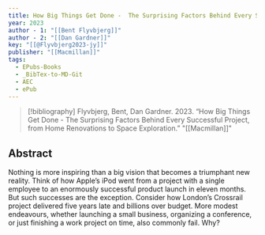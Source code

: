 ```yaml
---
title: How Big Things Get Done -  The Surprising Factors Behind Every Successful Project, from Home Renovations to Space Exploration
year: 2023
author - 1: "[[Bent Flyvbjerg]]"
author - 2: "[[Dan Gardner]]"
key: "[[@Flyvbjerg2023-jy]]"
publisher: "[[Macmillan]]"
tags:
  - EPubs-Books
  - _BibTex-to-MD-Git
  - AEC
  - ePub
---
```


> [!bibliography]
> Flyvbjerg, Bent, Dan Gardner. 2023. “How Big Things Get Done -  The Surprising Factors Behind Every Successful Project, from Home Renovations to Space Exploration.” "[[Macmillan]]"

## Abstract
Nothing is more inspiring than a big vision that becomes a triumphant new reality. Think of how Apple’s iPod went from a project with a single employee to an enormously successful product launch in eleven months. But such successes are the exception. Consider how London’s Crossrail project delivered five years late and billions over budget. More modest endeavours, whether launching a small business, organizing a conference, or just finishing a work project on time, also commonly fail. Why?